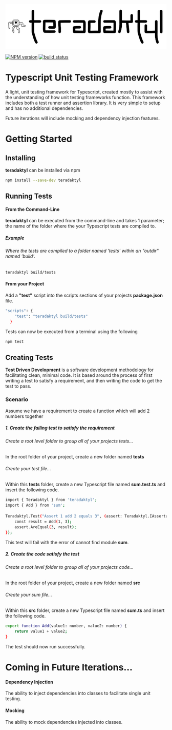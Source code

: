 ![teradaktyl logo](teradaktyl.png "teradaktyl logo")

[![NPM version][npm-image]][npm-url]
[![build status][travis-image]][travis-url]

# Typescript Unit Testing Framework

A light, unit testing framework for Typescript, created mostly to assist with the understanding of how unit testing frameworks function. This framework includes both a test runner and assertion library. It is very simple to setup and has no additional dependencies.

Future iterations will include mocking and dependency injection features.

# Getting Started

## Installing
**teradaktyl** can be installed via npm
```bash
npm install --save-dev teradaktyl
```
## Running Tests
#### From the Command-Line

**teradaktyl** can be executed from the command-line and takes 1 parameter; the name of the folder where the your Typescript tests are compiled to.
##### Example
###### Where the tests are compiled to a folder named 'tests' within an "outdir" named 'build'.
```bash
teradaktyl build/tests
```
#### From your Project

Add a **"test"** script into the scripts sections of your projects **package.json** file.
```bash
"scripts": {
    "test": "teradaktyl build/tests"
  }
```
Tests can now be executed from a terminal using the following
```bash
npm test
```

## Creating Tests
**Test Driven Development** is a software development methodology for facilitating clean, minimal code.
It is based around the process of first writing a test to satisfy a requirement, and then writing the code to get the test to pass.
### Scenario
Assume we have a requirement to create a function which will add 2 numbers together
##### 1. Create the failing test to satisfy the requirement
###### Create a root level folder to group all of your projects tests...
In the root folder of your project, create a new folder named **tests**
###### Create your test file...
Within this **tests** folder, create a new Typescript file named **sum.test.ts** and insert the following code.
```bash
import { Teradaktyl } from 'teradaktyl';
import { Add } from 'sum';

Teradaktyl.Test("Assert 1 add 2 equals 3", (assert: Teradaktyl.IAssertable) => {
    const result = Add(1, 3);
    assert.AreEqual(3, result);
});
```
This test will fail with the error of cannot find module **sum**.
##### 2. Create the code satisfy the test
###### Create a root level folder to group all of your projects code...
In the root folder of your project, create a new folder named **src**
###### Create your sum file...
Within this **src** folder, create a new Typescript file named **sum.ts** and insert the following code.
```bash
export function Add(value1: number, value2: number) {
    return value1 + value2;
}
```
The test should now run successfully.

# Coming in Future Iterations...
#### Dependency Injection
The ability to inject dependencies into classes to facilitate single unit testing.
#### Mocking
The ability to mock dependencies injected into classes.

[npm-image]: https://img.shields.io/npm/v/piczelspydr.svg?style=flat-square
[npm-url]: https://www.npmjs.com/package/piczelspydr
[travis-image]: https://travis-ci.com/piczelspydr/teradaktyl.svg?branch=master&style=flat-square
[travis-url]: https://travis-ci.com/piczelspydr/teradaktyl
